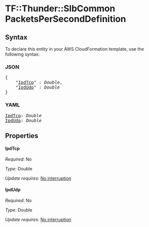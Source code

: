 # TF::Thunder::SlbCommon PacketsPerSecondDefinition

## Syntax

To declare this entity in your AWS CloudFormation template, use the following syntax:

### JSON

<pre>
{
    "<a href="#ipdtcp" title="IpdTcp">IpdTcp</a>" : <i>Double</i>,
    "<a href="#ipdudp" title="IpdUdp">IpdUdp</a>" : <i>Double</i>
}
</pre>

### YAML

<pre>
<a href="#ipdtcp" title="IpdTcp">IpdTcp</a>: <i>Double</i>
<a href="#ipdudp" title="IpdUdp">IpdUdp</a>: <i>Double</i>
</pre>

## Properties

#### IpdTcp

_Required_: No

_Type_: Double

_Update requires_: [No interruption](https://docs.aws.amazon.com/AWSCloudFormation/latest/UserGuide/using-cfn-updating-stacks-update-behaviors.html#update-no-interrupt)

#### IpdUdp

_Required_: No

_Type_: Double

_Update requires_: [No interruption](https://docs.aws.amazon.com/AWSCloudFormation/latest/UserGuide/using-cfn-updating-stacks-update-behaviors.html#update-no-interrupt)

